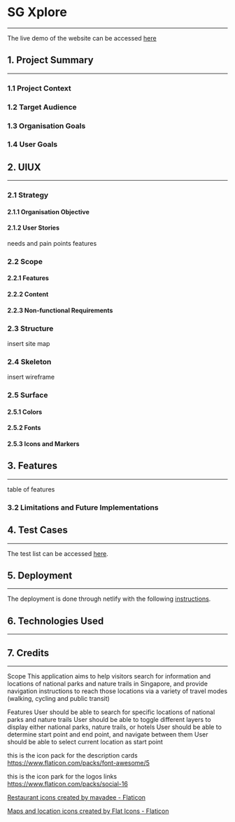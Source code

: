 <h1>SG Xplore</h1>
<hr>
<!-- holding picture of different layouts -->
The live demo of the website can be accessed <a href="https://stupendous-donut-1d1c52.netlify.app/">here</a>


<h2>1. Project Summary</h2>
<hr>

<h3>1.1 Project Context</h3>

<h3>1.2 Target Audience</h3>

<h3>1.3 Organisation Goals</h3>

<h3>1.4 User Goals</h3>


<h2>2. UIUX</h2>
<hr>

<h3>2.1 Strategy</h3>
<h4>2.1.1 Organisation Objective</h4>
<h4>2.1.2 User Stories</h4>
needs and pain points 
features

<h3>2.2 Scope</h3>
<h4>2.2.1 Features</h4>
<h4>2.2.2 Content</h4>
<h4>2.2.3 Non-functional Requirements</h4>

<h3>2.3 Structure</h3>
insert site map

<h3>2.4 Skeleton</h3>
insert wireframe

<h3>2.5 Surface</h3>
<h4>2.5.1 Colors</h4>
<h4>2.5.2 Fonts</h4>
<h4>2.5.3 Icons and Markers</h4>


<h2>3. Features</h2>
<hr>
table of features
<h3>3.2 Limitations and Future Implementations</h3>


<h2>4. Test Cases</h2>
<hr>
The test list can be accessed <a href="">here</a>.


<h2>5. Deployment</h2>
<hr>
The deployment is done through netlify with the following <a href="">instructions</a>.


<h2>6. Technologies Used</h2>
<hr>


<h2>7. Credits</h2>
<hr>


Scope
This application aims to help visitors search for information and locations of national parks and nature trails in Singapore, and provide navigation instructions to reach those locations via a variety of travel modes (walking, cycling and public transit)

Features
User should be able to search for specific locations of national parks and nature trails
User should be able to toggle different layers to display either national parks, nature trails, or hotels
User should be able to determine start point and end point, and navigate between them
User should be able to select current location as start point


this is the icon pack for the description cards
https://www.flaticon.com/packs/font-awesome/5

this is the icon park for the logos links
https://www.flaticon.com/packs/social-16

<a href="https://www.flaticon.com/free-icons/restaurant" title="restaurant icons">Restaurant icons created by mavadee - Flaticon</a>

<a href="https://www.flaticon.com/free-icons/maps-and-location" title="maps and location icons">Maps and location icons created by Flat Icons - Flaticon</a>